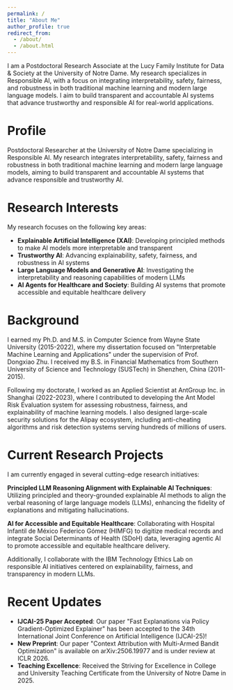 ```yaml
---
permalink: /
title: "About Me"
author_profile: true
redirect_from: 
  - /about/
  - /about.html
---
```


I am a Postdoctoral Research Associate at the Lucy Family Institute for Data & Society at the University of Notre Dame. My research specializes in Responsible AI, with a focus on integrating interpretability, safety, fairness, and robustness in both traditional machine learning and modern large language models. I aim to build transparent and accountable AI systems that advance trustworthy and responsible AI for real-world applications.

Profile
======
Postdoctoral Researcher at the University of Notre Dame specializing in Responsible AI. My research integrates interpretability, safety, fairness and robustness in both traditional machine learning and modern large language models, aiming to build transparent and accountable AI systems that advance responsible and trustworthy AI.

Research Interests
======
My research focuses on the following key areas:
- **Explainable Artificial Intelligence (XAI)**: Developing principled methods to make AI models more interpretable and transparent
- **Trustworthy AI**: Advancing explainability, safety, fairness, and robustness in AI systems
- **Large Language Models and Generative AI**: Investigating the interpretability and reasoning capabilities of modern LLMs
- **AI Agents for Healthcare and Society**: Building AI systems that promote accessible and equitable healthcare delivery

Background
======
I earned my Ph.D. and M.S. in Computer Science from Wayne State University (2015-2022), where my dissertation focused on "Interpretable Machine Learning and Applications" under the supervision of Prof. Dongxiao Zhu. I received my B.S. in Financial Mathematics from Southern University of Science and Technology (SUSTech) in Shenzhen, China (2011-2015).

Following my doctorate, I worked as an Applied Scientist at AntGroup Inc. in Shanghai (2022-2023), where I contributed to developing the Ant Model Risk Evaluation system for assessing robustness, fairness, and explainability of machine learning models. I also designed large-scale security solutions for the Alipay ecosystem, including anti-cheating algorithms and risk detection systems serving hundreds of millions of users.

Current Research Projects
======
I am currently engaged in several cutting-edge research initiatives:

**Principled LLM Reasoning Alignment with Explainable AI Techniques**: Utilizing principled and theory-grounded explainable AI methods to align the verbal reasoning of large language models (LLMs), enhancing the fidelity of explanations and mitigating hallucinations.

**AI for Accessible and Equitable Healthcare**: Collaborating with Hospital Infantil de México Federico Gómez (HIMFG) to digitize medical records and integrate Social Determinants of Health (SDoH) data, leveraging agentic AI to promote accessible and equitable healthcare delivery.

Additionally, I collaborate with the IBM Technology Ethics Lab on responsible AI initiatives centered on explainability, fairness, and transparency in modern LLMs.

Recent Updates
======
- **IJCAI-25 Paper Accepted**: Our paper "Fast Explanations via Policy Gradient-Optimized Explainer" has been accepted to the 34th International Joint Conference on Artificial Intelligence (IJCAI-25)!
- **New Preprint**: Our paper "Context Attribution with Multi-Armed Bandit Optimization" is available on arXiv:2506.19977 and is under review at ICLR 2026.
- **Teaching Excellence**: Received the Striving for Excellence in College and University Teaching Certificate from the University of Notre Dame in 2025.
